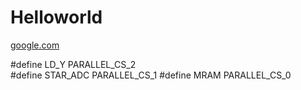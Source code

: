 # Helloworld
[google.com](https:www.gooogle.com)

#define LD_Y     PARALLEL_CS_2  
#define STAR_ADC PARALLEL_CS_1
#define MRAM     PARALLEL_CS_0
